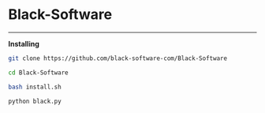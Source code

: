 # Black-Software
<hr>

**Installing**
``` sh
git clone https://github.com/black-software-com/Black-Software

cd Black-Software

bash install.sh

python black.py
```
<br>

